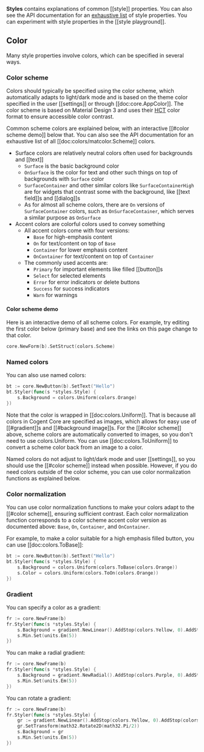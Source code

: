 **Styles** contains explanations of common [[style]] properties. You can also see the API documentation for an [exhaustive list](https://pkg.go.dev/cogentcore.org/core/styles#Style) of style properties. You can experiment with style properties in the [[style playground]].

## Color

Many style properties involve colors, which can be specified in several ways.

### Color scheme

Colors should typically be specified using the color scheme, which automatically adapts to light/dark mode and is based on the theme color specified in the user [[settings]] or through [[doc:core.AppColor]]. The color scheme is based on Material Design 3 and uses their [HCT](https://material.io/blog/science-of-color-design) color format to ensure accessible color contrast.

Common scheme colors are explained below, with an interactive [[#color scheme demo]] below that. You can also see the API documentation for an exhaustive list of all [[doc:colors/matcolor.Scheme]] colors.

* Surface colors are relatively neutral colors often used for backgrounds and [[text]]
    * `Surface` is the basic background color
    * `OnSurface` is the color for text and other such things on top of backgrounds with `Surface` color
    * `SurfaceContainer` and other similar colors like `SurfaceContainerHigh` are for widgets that contrast some with the background, like [[text field]]s and [[dialog]]s
    * As for almost all scheme colors, there are `On` versions of `SurfaceContainer` colors, such as `OnSurfaceContainer`, which serves a similar purpose as `OnSurface`
* Accent colors are colorful colors used to convey something
    * All accent colors come with four versions:
        * `Base` for high-emphasis content
        * `On` for text/content on top of `Base`
        * `Container` for lower emphasis content
        * `OnContainer` for text/content on top of `Container`
    * The commonly used accents are:
        * `Primary` for important elements like filled [[button]]s
        * `Select` for selected elements
        * `Error` for error indicators or delete buttons
        * `Success` for success indicators
        * `Warn` for warnings

#### Color scheme demo

Here is an interactive demo of all scheme colors. For example, try editing the first color below (primary base) and see the links on this page change to that color.

```Go
core.NewForm(b).SetStruct(colors.Scheme)
```

### Named colors

You can also use named colors:

```Go
bt := core.NewButton(b).SetText("Hello")
bt.Styler(func(s *styles.Style) {
    s.Background = colors.Uniform(colors.Orange)
})
```

Note that the color is wrapped in [[doc:colors.Uniform]]. That is because all colors in Cogent Core are specified as images, which allows for easy use of [[#gradient]]s and [[#background image]]s. For the [[#color scheme]] above, scheme colors are automatically converted to images, so you don't need to use colors.Uniform. You can use [[doc:colors.ToUniform]] to convert a scheme color back from an image to a color.

Named colors do not adjust to light/dark mode and user [[settings]], so you should use the [[#color scheme]] instead when possible. However, if you do need colors outside of the color scheme, you can use color normalization functions as explained below.

### Color normalization

You can use color normalization functions to make your colors adapt to the [[#color scheme]], ensuring sufficient contrast. Each color normalization function corresponds to a color scheme accent color version as documented above: `Base`, `On`, `Container`, and `OnContainer`.

For example, to make a color suitable for a high emphasis filled button, you can use [[doc:colors.ToBase]]:

```Go
bt := core.NewButton(b).SetText("Hello")
bt.Styler(func(s *styles.Style) {
    s.Background = colors.Uniform(colors.ToBase(colors.Orange))
    s.Color = colors.Uniform(colors.ToOn(colors.Orange))
})
```

### Gradient

You can specify a color as a gradient:

```Go
fr := core.NewFrame(b)
fr.Styler(func(s *styles.Style) {
    s.Background = gradient.NewLinear().AddStop(colors.Yellow, 0).AddStop(colors.Orange, 0.5).AddStop(colors.Red, 1)
    s.Min.Set(units.Em(5))
})
```

You can make a radial gradient:

```Go
fr := core.NewFrame(b)
fr.Styler(func(s *styles.Style) {
    s.Background = gradient.NewRadial().AddStop(colors.Purple, 0).AddStop(colors.Blue, 0.5).AddStop(colors.Skyblue, 1)
    s.Min.Set(units.Em(5))
})
```

You can rotate a gradient:

```Go
fr := core.NewFrame(b)
fr.Styler(func(s *styles.Style) {
    gr := gradient.NewLinear().AddStop(colors.Yellow, 0).AddStop(colors.Orange, 0.5).AddStop(colors.Red, 1)
    gr.SetTransform(math32.Rotate2D(math32.Pi/2))
    s.Background = gr
    s.Min.Set(units.Em(5))
})
```

